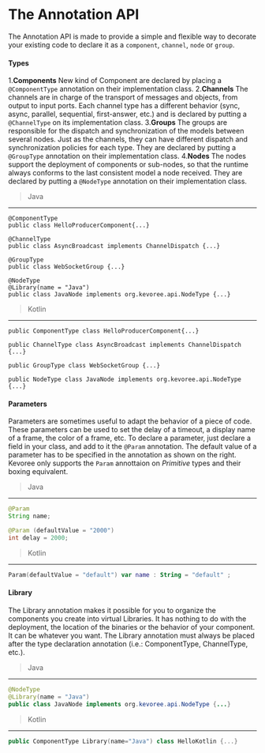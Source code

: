# The Annotation API

The Annotation API is made to provide a simple and flexible way to decorate your existing code to declare it as a `component`, `channel`, `node` or `group`.

#### Types
1.**Components**
New kind of Component are declared by placing a `@ComponentType` annotation on their implementation class.
2.**Channels**
The channels are in charge of the transport of messages and objects, from output to input ports. Each channel type has a different behavior (sync, async, parallel, sequential, first-answer, etc.) and is declared by putting a `@ChannelType` on its implementation class.
3.**Groups**
The groups are responsible for the dispatch and synchronization of the models between several nodes. Just as the channels, they can have different dispatch and synchronization policies for each type. They are declared by putting a `@GroupType` annotation on their implementation class.
4.**Nodes**
The nodes support the deployment of components or sub-nodes, so that the runtime always conforms to the last consistent model a node received. They are declared by putting a `@NodeType` annotation on their implementation class.

>Java
*************

```
@ComponentType
public class HelloProducerComponent{...}

@ChannelType
public class AsyncBroadcast implements ChannelDispatch {...}

@GroupType
public class WebSocketGroup {...}

@NodeType
@Library(name = "Java")
public class JavaNode implements org.kevoree.api.NodeType {...}
```
>Kotlin
*************

```
public ComponentType class HelloProducerComponent{...}

public ChannelType class AsyncBroadcast implements ChannelDispatch {...}

public GroupType class WebSocketGroup {...}

public NodeType class JavaNode implements org.kevoree.api.NodeType {...}
```



#### Parameters

Parameters are sometimes useful to adapt the behavior of a piece of code. These parameters can be used to set the delay of a timeout, a display name of a frame, the color of a frame, etc.
To declare a parameter, just declare a field in your class, and add to it the `@Param` annotation. The default value of a parameter has to be specified in the annotation as shown on the right.
<span class="warning-bloc"><span class="fa fa-exclamation-triangle fa-lg orange"></span> Kevoree only supports the `Param` annottaion on *Primitive* types and their boxing equivalent.</span>



>Java
*************

```Java
@Param
String name;

@Param (defaultValue = "2000")
int delay = 2000;
```

>Kotlin
*************

``` Kotlin
Param(defaultValue = "default") var name : String = "default" ;
```

#### Library

The Library annotation makes it possible for you to organize the components you create into virtual Libraries. It has nothing to do with the deployment, the location of the binaries or the behavior of your component. It can be whatever you want.
<span class="warning-bloc"><span class="fa fa-exclamation-triangle fa-lg orange"></span> The Library annotation must always be placed after the type declaration annotation (i.e.: ComponentType, ChannelType, etc.).</span>

>Java
*************

``` Java
@NodeType
@Library(name = "Java")
public class JavaNode implements org.kevoree.api.NodeType {...}
```
>Kotlin
*************

```kotlin
public ComponentType Library(name="Java") class HelloKotlin {...}
```



